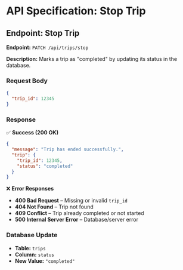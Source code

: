 # API Specification: Stop Trip

## **Endpoint: Stop Trip**

**Endpoint:** `PATCH /api/trips/stop`

**Description:** Marks a trip as "completed" by updating its status in the database.

### **Request Body**
```json
{
  "trip_id": 12345
}
```

### **Response**

✅ **Success (200 OK)**
```json
{
  "message": "Trip has ended successfully.",
  "trip": {
    "trip_id": 12345,
    "status": "completed"
  }
}
```

❌ **Error Responses**

- **400 Bad Request** – Missing or invalid `trip_id`
- **404 Not Found** – Trip not found
- **409 Conflict** – Trip already completed or not started
- **500 Internal Server Error** – Database/server error

### **Database Update**
- **Table:** `trips`
- **Column:** `status`
- **New Value:** `"completed"`

